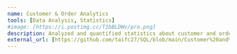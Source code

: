 ```yaml
---
name: Customer & Order Analytics
tools: [Data Analysis, Statistics]
#image: [https://i.postimg.cc/T1bBLDWv/pro.png]
description: Analyzed and quantified statistics about customer and order data.
external_url: [https://github.com/taifc27/SQL/blob/main/Customer%20and%20Order%20Analytics]
---
```

